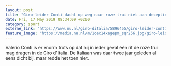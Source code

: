 ```yaml
---
layout: post
title: "Giro-leider Conti dacht op weg naar roze trui niet aan deceptie uit 2017"
date: Fri, 17 May 2019 08:34:09 +0200
category: sport
externe_link: "https://www.nu.nl/giro-ditalia/5896455/giro-leider-conti-dacht-op-weg-naar-roze-trui-niet-aan-deceptie-uit-2017.html"
feature_image: "https://media.nu.nl/m/1oex14xagepm_sqr256.jpg/giro-leider-conti-dacht-op-weg-naar-roze-trui-niet-aan-deceptie-uit-2017.jpg"
---
```


Valerio Conti is er enorm trots op dat hij in ieder geval één rit de roze trui mag dragen in de Giro d'Italia. De Italiaan was daar twee jaar geleden al eens dicht bij, maar redde het toen niet.
